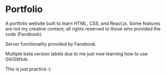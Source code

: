 # Portfolio
A portfolio website built to learn HTML, CSS, and React.js. Some features are not my creative content; all rights reserved to those who provided the code (Facebook). 

Server functionality provided by Facebook.

Multiple beta version labels due to me just now learning how to use Git/GitHub.

This is just practice :)
